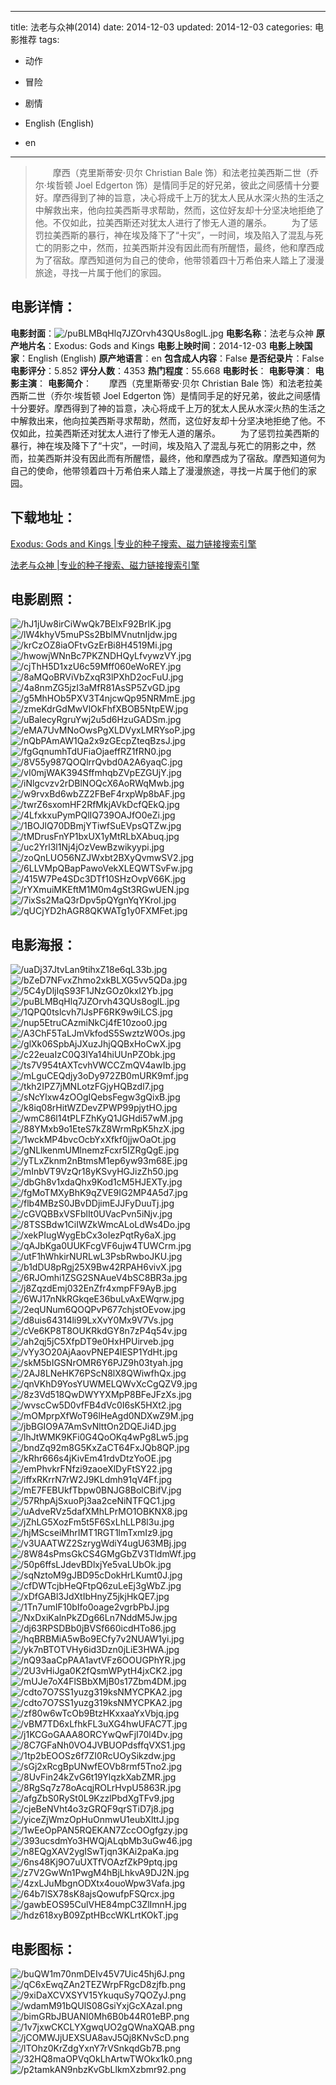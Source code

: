 
---
title: 法老与众神(2014)
date: 2014-12-03
updated: 2014-12-03
categories: 电影推荐
tags:
- 动作
- 冒险
- 剧情

- English (English)
- en
---


> 　　摩西（克里斯蒂安·贝尔 Christian Bale 饰）和法老拉美西斯二世（乔尔·埃哲顿 Joel Edgerton 饰）是情同手足的好兄弟，彼此之间感情十分要好。摩西得到了神的旨意，决心将成千上万的犹太人民从水深火热的生活之中解救出来，他向拉美西斯寻求帮助，然而，这位好友却十分坚决地拒绝了他。不仅如此，拉美西斯还对犹太人进行了惨无人道的屠杀。 　　为了惩罚拉美西斯的暴行，神在埃及降下了“十灾”，一时间，埃及陷入了混乱与死亡的阴影之中，然而，拉美西斯并没有因此而有所醒悟，最终，他和摩西成为了宿敌。摩西知道何为自己的使命，他带领着四十万希伯来人踏上了漫漫旅途，寻找一片属于他们的家园。

## **电影详情**：

**电影封面**：<img src="https://image.tmdb.org/t/p/w200/puBLMBqHlq7JZOrvh43QUs8oglL.jpg" alt="/puBLMBqHlq7JZOrvh43QUs8oglL.jpg" title="/puBLMBqHlq7JZOrvh43QUs8oglL.jpg">
**电影名称**：法老与众神
**原产地片名**：Exodus: Gods and Kings
**电影上映时间**：2014-12-03
**电影上映国家**：English (English)
**原产地语言**：en
**包含成人内容**：False
**是否纪录片**：False
**电影评分**：5.852
**评分人数**：4353
**热门程度**：55.668
**电影时长**：
**电影导演**：
**电影主演**：
**电影简介**：　　摩西（克里斯蒂安·贝尔 Christian Bale 饰）和法老拉美西斯二世（乔尔·埃哲顿 Joel Edgerton 饰）是情同手足的好兄弟，彼此之间感情十分要好。摩西得到了神的旨意，决心将成千上万的犹太人民从水深火热的生活之中解救出来，他向拉美西斯寻求帮助，然而，这位好友却十分坚决地拒绝了他。不仅如此，拉美西斯还对犹太人进行了惨无人道的屠杀。 　　为了惩罚拉美西斯的暴行，神在埃及降下了“十灾”，一时间，埃及陷入了混乱与死亡的阴影之中，然而，拉美西斯并没有因此而有所醒悟，最终，他和摩西成为了宿敌。摩西知道何为自己的使命，他带领着四十万希伯来人踏上了漫漫旅途，寻找一片属于他们的家园。

## **下载地址**：
[Exodus: Gods and Kings |专业的种子搜索、磁力链接搜索引擎](https://movie.amd794.com:2083/?search=Exodus%3A%20Gods%20and%20Kings&ordering=&mode=match_phrase&page_size=10&page=1)

[法老与众神 |专业的种子搜索、磁力链接搜索引擎](https://movie.amd794.com:2083/?search=%E6%B3%95%E8%80%81%E4%B8%8E%E4%BC%97%E7%A5%9E&ordering=&mode=match_phrase&page_size=10&page=1)
 

## **电影剧照**：
<img src="https://image.tmdb.org/t/p/original/hJ1jUw8irCiWwQk7BElxF92BrlK.jpg" alt="/hJ1jUw8irCiWwQk7BElxF92BrlK.jpg" title="/hJ1jUw8irCiWwQk7BElxF92BrlK.jpg"><img src="https://image.tmdb.org/t/p/original/lW4khyV5muPSs2BblMVnutnIjdw.jpg" alt="/lW4khyV5muPSs2BblMVnutnIjdw.jpg" title="/lW4khyV5muPSs2BblMVnutnIjdw.jpg"><img src="https://image.tmdb.org/t/p/original/krCzOZ8iaOFtvGzErBi8H4519Mi.jpg" alt="/krCzOZ8iaOFtvGzErBi8H4519Mi.jpg" title="/krCzOZ8iaOFtvGzErBi8H4519Mi.jpg"><img src="https://image.tmdb.org/t/p/original/hwowjWNnBc7PKZNDHQyLfvywzVY.jpg" alt="/hwowjWNnBc7PKZNDHQyLfvywzVY.jpg" title="/hwowjWNnBc7PKZNDHQyLfvywzVY.jpg"><img src="https://image.tmdb.org/t/p/original/cjThH5D1xzU6c59Mff060eWoREY.jpg" alt="/cjThH5D1xzU6c59Mff060eWoREY.jpg" title="/cjThH5D1xzU6c59Mff060eWoREY.jpg"><img src="https://image.tmdb.org/t/p/original/8aMQoBRViVbZxqR3lPXhD2ocFuU.jpg" alt="/8aMQoBRViVbZxqR3lPXhD2ocFuU.jpg" title="/8aMQoBRViVbZxqR3lPXhD2ocFuU.jpg"><img src="https://image.tmdb.org/t/p/original/4a8nmZG5jzI3aMfR81AsSP5ZvGD.jpg" alt="/4a8nmZG5jzI3aMfR81AsSP5ZvGD.jpg" title="/4a8nmZG5jzI3aMfR81AsSP5ZvGD.jpg"><img src="https://image.tmdb.org/t/p/original/g5MhHOb5PXV3T4njcwQp95NRMmE.jpg" alt="/g5MhHOb5PXV3T4njcwQp95NRMmE.jpg" title="/g5MhHOb5PXV3T4njcwQp95NRMmE.jpg"><img src="https://image.tmdb.org/t/p/original/zmeKdrGdMwVlOkFhfXBOB5NtpEW.jpg" alt="/zmeKdrGdMwVlOkFhfXBOB5NtpEW.jpg" title="/zmeKdrGdMwVlOkFhfXBOB5NtpEW.jpg"><img src="https://image.tmdb.org/t/p/original/uBalecyRgruYwj2u5d6HzuGADSm.jpg" alt="/uBalecyRgruYwj2u5d6HzuGADSm.jpg" title="/uBalecyRgruYwj2u5d6HzuGADSm.jpg"><img src="https://image.tmdb.org/t/p/original/eMA7UvMNoOwsPgXLDVyxLMRYsoP.jpg" alt="/eMA7UvMNoOwsPgXLDVyxLMRYsoP.jpg" title="/eMA7UvMNoOwsPgXLDVyxLMRYsoP.jpg"><img src="https://image.tmdb.org/t/p/original/nQbPAmAW1Qa2x9zGEcpZteqBzsJ.jpg" alt="/nQbPAmAW1Qa2x9zGEcpZteqBzsJ.jpg" title="/nQbPAmAW1Qa2x9zGEcpZteqBzsJ.jpg"><img src="https://image.tmdb.org/t/p/original/fgGqnumhTdUFiaOjaeffRZ1fRN0.jpg" alt="/fgGqnumhTdUFiaOjaeffRZ1fRN0.jpg" title="/fgGqnumhTdUFiaOjaeffRZ1fRN0.jpg"><img src="https://image.tmdb.org/t/p/original/8V55y987QOQlrrQvbd0A2A6yaqC.jpg" alt="/8V55y987QOQlrrQvbd0A2A6yaqC.jpg" title="/8V55y987QOQlrrQvbd0A2A6yaqC.jpg"><img src="https://image.tmdb.org/t/p/original/vI0mjWAK394SffmhqbZVpEZGUjY.jpg" alt="/vI0mjWAK394SffmhqbZVpEZGUjY.jpg" title="/vI0mjWAK394SffmhqbZVpEZGUjY.jpg"><img src="https://image.tmdb.org/t/p/original/iNlgcvzv2rDBlNOQcX6AoRWqMwb.jpg" alt="/iNlgcvzv2rDBlNOQcX6AoRWqMwb.jpg" title="/iNlgcvzv2rDBlNOQcX6AoRWqMwb.jpg"><img src="https://image.tmdb.org/t/p/original/w9rvxBd6wbZZ2FBeF4rxpWp8bAF.jpg" alt="/w9rvxBd6wbZZ2FBeF4rxpWp8bAF.jpg" title="/w9rvxBd6wbZZ2FBeF4rxpWp8bAF.jpg"><img src="https://image.tmdb.org/t/p/original/twrZ6sxomHF2RfMkjAVkDcfQEkQ.jpg" alt="/twrZ6sxomHF2RfMkjAVkDcfQEkQ.jpg" title="/twrZ6sxomHF2RfMkjAVkDcfQEkQ.jpg"><img src="https://image.tmdb.org/t/p/original/4LfxkxuPymPQlIQ739OAJfO0eZi.jpg" alt="/4LfxkxuPymPQlIQ739OAJfO0eZi.jpg" title="/4LfxkxuPymPQlIQ739OAJfO0eZi.jpg"><img src="https://image.tmdb.org/t/p/original/1BOJlQ70DBmjYTiwfSuEVpsQTZw.jpg" alt="/1BOJlQ70DBmjYTiwfSuEVpsQTZw.jpg" title="/1BOJlQ70DBmjYTiwfSuEVpsQTZw.jpg"><img src="https://image.tmdb.org/t/p/original/tMDrusFnYP1bxUX1yMtRLbXAbuq.jpg" alt="/tMDrusFnYP1bxUX1yMtRLbXAbuq.jpg" title="/tMDrusFnYP1bxUX1yMtRLbXAbuq.jpg"><img src="https://image.tmdb.org/t/p/original/uc2Yrl3l1Nj4jOzVewBzwikyypi.jpg" alt="/uc2Yrl3l1Nj4jOzVewBzwikyypi.jpg" title="/uc2Yrl3l1Nj4jOzVewBzwikyypi.jpg"><img src="https://image.tmdb.org/t/p/original/zoQnLUO56NZJWxbt2BXyQvmwSV2.jpg" alt="/zoQnLUO56NZJWxbt2BXyQvmwSV2.jpg" title="/zoQnLUO56NZJWxbt2BXyQvmwSV2.jpg"><img src="https://image.tmdb.org/t/p/original/6LLVMpQBapPawoVekXLEQWTSvFw.jpg" alt="/6LLVMpQBapPawoVekXLEQWTSvFw.jpg" title="/6LLVMpQBapPawoVekXLEQWTSvFw.jpg"><img src="https://image.tmdb.org/t/p/original/415W7Pe4SDc3DTf10SHzOvpV66K.jpg" alt="/415W7Pe4SDc3DTf10SHzOvpV66K.jpg" title="/415W7Pe4SDc3DTf10SHzOvpV66K.jpg"><img src="https://image.tmdb.org/t/p/original/rYXmuiMKEftM1M0m4gSt3RGwUEN.jpg" alt="/rYXmuiMKEftM1M0m4gSt3RGwUEN.jpg" title="/rYXmuiMKEftM1M0m4gSt3RGwUEN.jpg"><img src="https://image.tmdb.org/t/p/original/7ixSs2MaQ3rDpv5pQYgnYqYKrol.jpg" alt="/7ixSs2MaQ3rDpv5pQYgnYqYKrol.jpg" title="/7ixSs2MaQ3rDpv5pQYgnYqYKrol.jpg"><img src="https://image.tmdb.org/t/p/original/qUCjYD2hAGR8QKWATg1y0FXMFet.jpg" alt="/qUCjYD2hAGR8QKWATg1y0FXMFet.jpg" title="/qUCjYD2hAGR8QKWATg1y0FXMFet.jpg">

## **电影海报**：
<img src="https://image.tmdb.org/t/p/original/uaDj37JtvLan9tihxZ18e6qL33b.jpg" alt="/uaDj37JtvLan9tihxZ18e6qL33b.jpg" title="/uaDj37JtvLan9tihxZ18e6qL33b.jpg"><img src="https://image.tmdb.org/t/p/original/bZeD7NFvxZhmo2xkBLXG5vv5QDa.jpg" alt="/bZeD7NFvxZhmo2xkBLXG5vv5QDa.jpg" title="/bZeD7NFvxZhmo2xkBLXG5vv5QDa.jpg"><img src="https://image.tmdb.org/t/p/original/5C4yDljIqS93F1JNzGOz0kxI2Yb.jpg" alt="/5C4yDljIqS93F1JNzGOz0kxI2Yb.jpg" title="/5C4yDljIqS93F1JNzGOz0kxI2Yb.jpg"><img src="https://image.tmdb.org/t/p/original/puBLMBqHlq7JZOrvh43QUs8oglL.jpg" alt="/puBLMBqHlq7JZOrvh43QUs8oglL.jpg" title="/puBLMBqHlq7JZOrvh43QUs8oglL.jpg"><img src="https://image.tmdb.org/t/p/original/1QPQ0tslcvh7lJsPF6RK9w9iLCS.jpg" alt="/1QPQ0tslcvh7lJsPF6RK9w9iLCS.jpg" title="/1QPQ0tslcvh7lJsPF6RK9w9iLCS.jpg"><img src="https://image.tmdb.org/t/p/original/nup5EtruCAzmiNkCj4fE10zoo0.jpg" alt="/nup5EtruCAzmiNkCj4fE10zoo0.jpg" title="/nup5EtruCAzmiNkCj4fE10zoo0.jpg"><img src="https://image.tmdb.org/t/p/original/A3ChF5TaLJmVkfodS5SwztzW0Os.jpg" alt="/A3ChF5TaLJmVkfodS5SwztzW0Os.jpg" title="/A3ChF5TaLJmVkfodS5SwztzW0Os.jpg"><img src="https://image.tmdb.org/t/p/original/glXk06SpbAjJXuzJhjQQBxHoCwX.jpg" alt="/glXk06SpbAjJXuzJhjQQBxHoCwX.jpg" title="/glXk06SpbAjJXuzJhjQQBxHoCwX.jpg"><img src="https://image.tmdb.org/t/p/original/c22euaIzC0Q3lYa14hiUUnPZObk.jpg" alt="/c22euaIzC0Q3lYa14hiUUnPZObk.jpg" title="/c22euaIzC0Q3lYa14hiUUnPZObk.jpg"><img src="https://image.tmdb.org/t/p/original/ts7V954tAXTcvhVWCCZmQV4awIb.jpg" alt="/ts7V954tAXTcvhVWCCZmQV4awIb.jpg" title="/ts7V954tAXTcvhVWCCZmQV4awIb.jpg"><img src="https://image.tmdb.org/t/p/original/mLguCEQdjy3oDy972ZB0mURK9mf.jpg" alt="/mLguCEQdjy3oDy972ZB0mURK9mf.jpg" title="/mLguCEQdjy3oDy972ZB0mURK9mf.jpg"><img src="https://image.tmdb.org/t/p/original/tkh2IPZ7jMNLotzFGjyHQBzdl7.jpg" alt="/tkh2IPZ7jMNLotzFGjyHQBzdl7.jpg" title="/tkh2IPZ7jMNLotzFGjyHQBzdl7.jpg"><img src="https://image.tmdb.org/t/p/original/sNcYlxw4zOOgIQebsFegw3gQixB.jpg" alt="/sNcYlxw4zOOgIQebsFegw3gQixB.jpg" title="/sNcYlxw4zOOgIQebsFegw3gQixB.jpg"><img src="https://image.tmdb.org/t/p/original/k8iq08rHitWZDevZPWP99pjytHO.jpg" alt="/k8iq08rHitWZDevZPWP99pjytHO.jpg" title="/k8iq08rHitWZDevZPWP99pjytHO.jpg"><img src="https://image.tmdb.org/t/p/original/wmC86l14tPLFZhKyQ1JGHdi57wM.jpg" alt="/wmC86l14tPLFZhKyQ1JGHdi57wM.jpg" title="/wmC86l14tPLFZhKyQ1JGHdi57wM.jpg"><img src="https://image.tmdb.org/t/p/original/88YMxb9o1EteS7kZ8WrmRpK5hzX.jpg" alt="/88YMxb9o1EteS7kZ8WrmRpK5hzX.jpg" title="/88YMxb9o1EteS7kZ8WrmRpK5hzX.jpg"><img src="https://image.tmdb.org/t/p/original/1wckMP4bvcOcbYxXfkf0jjwOaOt.jpg" alt="/1wckMP4bvcOcbYxXfkf0jjwOaOt.jpg" title="/1wckMP4bvcOcbYxXfkf0jjwOaOt.jpg"><img src="https://image.tmdb.org/t/p/original/gNLlkenmUMlnemzFcxr5IZRgQgE.jpg" alt="/gNLlkenmUMlnemzFcxr5IZRgQgE.jpg" title="/gNLlkenmUMlnemzFcxr5IZRgQgE.jpg"><img src="https://image.tmdb.org/t/p/original/yTLxZknm2nBtmsM1ep6yw93m68E.jpg" alt="/yTLxZknm2nBtmsM1ep6yw93m68E.jpg" title="/yTLxZknm2nBtmsM1ep6yw93m68E.jpg"><img src="https://image.tmdb.org/t/p/original/mInbVT9VzQr18yKSvyHGJizZh50.jpg" alt="/mInbVT9VzQr18yKSvyHGJizZh50.jpg" title="/mInbVT9VzQr18yKSvyHGJizZh50.jpg"><img src="https://image.tmdb.org/t/p/original/dbGh8v1xdaQhx9Kod1cM5HJEXTy.jpg" alt="/dbGh8v1xdaQhx9Kod1cM5HJEXTy.jpg" title="/dbGh8v1xdaQhx9Kod1cM5HJEXTy.jpg"><img src="https://image.tmdb.org/t/p/original/fgMoTMXyBhK9qZVE9IG2MP4A5d7.jpg" alt="/fgMoTMXyBhK9qZVE9IG2MP4A5d7.jpg" title="/fgMoTMXyBhK9qZVE9IG2MP4A5d7.jpg"><img src="https://image.tmdb.org/t/p/original/flb4MBzS0JBvDDjimEJJFyDuuTj.jpg" alt="/flb4MBzS0JBvDDjimEJJFyDuuTj.jpg" title="/flb4MBzS0JBvDDjimEJJFyDuuTj.jpg"><img src="https://image.tmdb.org/t/p/original/cGVQBBxVSFblIt0UVacPvn5iNjv.jpg" alt="/cGVQBBxVSFblIt0UVacPvn5iNjv.jpg" title="/cGVQBBxVSFblIt0UVacPvn5iNjv.jpg"><img src="https://image.tmdb.org/t/p/original/8TSSBdw1CiIWZkWmcALoLdWs4Do.jpg" alt="/8TSSBdw1CiIWZkWmcALoLdWs4Do.jpg" title="/8TSSBdw1CiIWZkWmcALoLdWs4Do.jpg"><img src="https://image.tmdb.org/t/p/original/xekPIugWygEbCx3oIezPqtRy6aX.jpg" alt="/xekPIugWygEbCx3oIezPqtRy6aX.jpg" title="/xekPIugWygEbCx3oIezPqtRy6aX.jpg"><img src="https://image.tmdb.org/t/p/original/qAJbKga0UUKFcgVF6ujw4TUWCrm.jpg" alt="/qAJbKga0UUKFcgVF6ujw4TUWCrm.jpg" title="/qAJbKga0UUKFcgVF6ujw4TUWCrm.jpg"><img src="https://image.tmdb.org/t/p/original/utF1hWhkirNURLwL3PsbRwboJKU.jpg" alt="/utF1hWhkirNURLwL3PsbRwboJKU.jpg" title="/utF1hWhkirNURLwL3PsbRwboJKU.jpg"><img src="https://image.tmdb.org/t/p/original/b1dDU8pRgj25X9Bw42RPAH6vivX.jpg" alt="/b1dDU8pRgj25X9Bw42RPAH6vivX.jpg" title="/b1dDU8pRgj25X9Bw42RPAH6vivX.jpg"><img src="https://image.tmdb.org/t/p/original/6RJOmhi1ZSG2SNAueV4bSC8BR3a.jpg" alt="/6RJOmhi1ZSG2SNAueV4bSC8BR3a.jpg" title="/6RJOmhi1ZSG2SNAueV4bSC8BR3a.jpg"><img src="https://image.tmdb.org/t/p/original/j8ZqzdEmj032EnZfr4xmpFF9AyB.jpg" alt="/j8ZqzdEmj032EnZfr4xmpFF9AyB.jpg" title="/j8ZqzdEmj032EnZfr4xmpFF9AyB.jpg"><img src="https://image.tmdb.org/t/p/original/6WJ17nNkRGkqeE36buLvAxEWqrw.jpg" alt="/6WJ17nNkRGkqeE36buLvAxEWqrw.jpg" title="/6WJ17nNkRGkqeE36buLvAxEWqrw.jpg"><img src="https://image.tmdb.org/t/p/original/2eqUNum6QOQPvP677chjstOEvow.jpg" alt="/2eqUNum6QOQPvP677chjstOEvow.jpg" title="/2eqUNum6QOQPvP677chjstOEvow.jpg"><img src="https://image.tmdb.org/t/p/original/d8uis64314li99LxXvY0Mx9V7Vs.jpg" alt="/d8uis64314li99LxXvY0Mx9V7Vs.jpg" title="/d8uis64314li99LxXvY0Mx9V7Vs.jpg"><img src="https://image.tmdb.org/t/p/original/cVe6KP8T8OUKRkdGY8n7zP4q54v.jpg" alt="/cVe6KP8T8OUKRkdGY8n7zP4q54v.jpg" title="/cVe6KP8T8OUKRkdGY8n7zP4q54v.jpg"><img src="https://image.tmdb.org/t/p/original/ah2qj5jC5XfpDT9e0HxHPUirveb.jpg" alt="/ah2qj5jC5XfpDT9e0HxHPUirveb.jpg" title="/ah2qj5jC5XfpDT9e0HxHPUirveb.jpg"><img src="https://image.tmdb.org/t/p/original/vYy3O20AjAaovPNEP4lESP1YdHt.jpg" alt="/vYy3O20AjAaovPNEP4lESP1YdHt.jpg" title="/vYy3O20AjAaovPNEP4lESP1YdHt.jpg"><img src="https://image.tmdb.org/t/p/original/skM5bIGSNrOMR6Y6PJZ9h03tyah.jpg" alt="/skM5bIGSNrOMR6Y6PJZ9h03tyah.jpg" title="/skM5bIGSNrOMR6Y6PJZ9h03tyah.jpg"><img src="https://image.tmdb.org/t/p/original/2AJ8LNeHK76PScN8lX8QWiwfhQx.jpg" alt="/2AJ8LNeHK76PScN8lX8QWiwfhQx.jpg" title="/2AJ8LNeHK76PScN8lX8QWiwfhQx.jpg"><img src="https://image.tmdb.org/t/p/original/qnVKhD9YosYUWMELQWvXcCgQZV9.jpg" alt="/qnVKhD9YosYUWMELQWvXcCgQZV9.jpg" title="/qnVKhD9YosYUWMELQWvXcCgQZV9.jpg"><img src="https://image.tmdb.org/t/p/original/8z3Vd518QwDWYYXMpP8BFeJFzXs.jpg" alt="/8z3Vd518QwDWYYXMpP8BFeJFzXs.jpg" title="/8z3Vd518QwDWYYXMpP8BFeJFzXs.jpg"><img src="https://image.tmdb.org/t/p/original/wvscCw5D0vfFB4dVc0I6sK5HXt2.jpg" alt="/wvscCw5D0vfFB4dVc0I6sK5HXt2.jpg" title="/wvscCw5D0vfFB4dVc0I6sK5HXt2.jpg"><img src="https://image.tmdb.org/t/p/original/mOMprpXfWoT96lHeAgd0NDXwZ9M.jpg" alt="/mOMprpXfWoT96lHeAgd0NDXwZ9M.jpg" title="/mOMprpXfWoT96lHeAgd0NDXwZ9M.jpg"><img src="https://image.tmdb.org/t/p/original/jbBGIO9A7AmSvNlttOn2DQEJi4D.jpg" alt="/jbBGIO9A7AmSvNlttOn2DQEJi4D.jpg" title="/jbBGIO9A7AmSvNlttOn2DQEJi4D.jpg"><img src="https://image.tmdb.org/t/p/original/lhJtWMK9KFi0G4QoOKq4wPg8Lw5.jpg" alt="/lhJtWMK9KFi0G4QoOKq4wPg8Lw5.jpg" title="/lhJtWMK9KFi0G4QoOKq4wPg8Lw5.jpg"><img src="https://image.tmdb.org/t/p/original/bndZq92m8G5KxZaCT64FxJQb8QP.jpg" alt="/bndZq92m8G5KxZaCT64FxJQb8QP.jpg" title="/bndZq92m8G5KxZaCT64FxJQb8QP.jpg"><img src="https://image.tmdb.org/t/p/original/kRhr666s4jKivEm41rdvDtzYoOE.jpg" alt="/kRhr666s4jKivEm41rdvDtzYoOE.jpg" title="/kRhr666s4jKivEm41rdvDtzYoOE.jpg"><img src="https://image.tmdb.org/t/p/original/emPhvkrFNfzi9zaoeXlDyFtSY22.jpg" alt="/emPhvkrFNfzi9zaoeXlDyFtSY22.jpg" title="/emPhvkrFNfzi9zaoeXlDyFtSY22.jpg"><img src="https://image.tmdb.org/t/p/original/iffxRKrrN7rW2J9KLdmh91qV4Ff.jpg" alt="/iffxRKrrN7rW2J9KLdmh91qV4Ff.jpg" title="/iffxRKrrN7rW2J9KLdmh91qV4Ff.jpg"><img src="https://image.tmdb.org/t/p/original/mE7FEBUkfTbpw0BNJG8BolCBifV.jpg" alt="/mE7FEBUkfTbpw0BNJG8BolCBifV.jpg" title="/mE7FEBUkfTbpw0BNJG8BolCBifV.jpg"><img src="https://image.tmdb.org/t/p/original/57RhpAjSxuoPj3aa2ceNiNTFQC1.jpg" alt="/57RhpAjSxuoPj3aa2ceNiNTFQC1.jpg" title="/57RhpAjSxuoPj3aa2ceNiNTFQC1.jpg"><img src="https://image.tmdb.org/t/p/original/uAdveRVz5dafXMhLPrMO1OBKNX8.jpg" alt="/uAdveRVz5dafXMhLPrMO1OBKNX8.jpg" title="/uAdveRVz5dafXMhLPrMO1OBKNX8.jpg"><img src="https://image.tmdb.org/t/p/original/jZhLG5XozFm5t5F6SxLhLLP8l3u.jpg" alt="/jZhLG5XozFm5t5F6SxLhLLP8l3u.jpg" title="/jZhLG5XozFm5t5F6SxLhLLP8l3u.jpg"><img src="https://image.tmdb.org/t/p/original/hjMScseiMhrIMT1RGT1lmTxmIz9.jpg" alt="/hjMScseiMhrIMT1RGT1lmTxmIz9.jpg" title="/hjMScseiMhrIMT1RGT1lmTxmIz9.jpg"><img src="https://image.tmdb.org/t/p/original/v3UAATWZ2SzrygWdiY4ugU63MBj.jpg" alt="/v3UAATWZ2SzrygWdiY4ugU63MBj.jpg" title="/v3UAATWZ2SzrygWdiY4ugU63MBj.jpg"><img src="https://image.tmdb.org/t/p/original/8W84sPmsGkCS4GMgGbZV3TldmWf.jpg" alt="/8W84sPmsGkCS4GMgGbZV3TldmWf.jpg" title="/8W84sPmsGkCS4GMgGbZV3TldmWf.jpg"><img src="https://image.tmdb.org/t/p/original/50p6ffsLJdevBDlxjYe5vaLUbOk.jpg" alt="/50p6ffsLJdevBDlxjYe5vaLUbOk.jpg" title="/50p6ffsLJdevBDlxjYe5vaLUbOk.jpg"><img src="https://image.tmdb.org/t/p/original/sqNztoM9gJBD95cDokHrLKumt0J.jpg" alt="/sqNztoM9gJBD95cDokHrLKumt0J.jpg" title="/sqNztoM9gJBD95cDokHrLKumt0J.jpg"><img src="https://image.tmdb.org/t/p/original/cfDWTcjbHeQFtpQ6zuLeEj3gWbZ.jpg" alt="/cfDWTcjbHeQFtpQ6zuLeEj3gWbZ.jpg" title="/cfDWTcjbHeQFtpQ6zuLeEj3gWbZ.jpg"><img src="https://image.tmdb.org/t/p/original/xDfGABl3JdXtIbHnyZ5jkjHkQE7.jpg" alt="/xDfGABl3JdXtIbHnyZ5jkjHkQE7.jpg" title="/xDfGABl3JdXtIbHnyZ5jkjHkQE7.jpg"><img src="https://image.tmdb.org/t/p/original/1Tn7umIF10bIfo0oage2vgrbPbJ.jpg" alt="/1Tn7umIF10bIfo0oage2vgrbPbJ.jpg" title="/1Tn7umIF10bIfo0oage2vgrbPbJ.jpg"><img src="https://image.tmdb.org/t/p/original/NxDxiKalnPkZDg66Ln7NddM5Jw.jpg" alt="/NxDxiKalnPkZDg66Ln7NddM5Jw.jpg" title="/NxDxiKalnPkZDg66Ln7NddM5Jw.jpg"><img src="https://image.tmdb.org/t/p/original/dj63RPSDBb0jBVSf660icdHTo86.jpg" alt="/dj63RPSDBb0jBVSf660icdHTo86.jpg" title="/dj63RPSDBb0jBVSf660icdHTo86.jpg"><img src="https://image.tmdb.org/t/p/original/hqBRBMiA5wBo9ECfy7v2NUAW1yi.jpg" alt="/hqBRBMiA5wBo9ECfy7v2NUAW1yi.jpg" title="/hqBRBMiA5wBo9ECfy7v2NUAW1yi.jpg"><img src="https://image.tmdb.org/t/p/original/yk7nBTOTVHy6id3Dzn0jLiE3HWA.jpg" alt="/yk7nBTOTVHy6id3Dzn0jLiE3HWA.jpg" title="/yk7nBTOTVHy6id3Dzn0jLiE3HWA.jpg"><img src="https://image.tmdb.org/t/p/original/nQ93aaCpPAA1avtVFz6OOUGPhYR.jpg" alt="/nQ93aaCpPAA1avtVFz6OOUGPhYR.jpg" title="/nQ93aaCpPAA1avtVFz6OOUGPhYR.jpg"><img src="https://image.tmdb.org/t/p/original/2U3vHiJga0K2fQsmWPytH4jxCK2.jpg" alt="/2U3vHiJga0K2fQsmWPytH4jxCK2.jpg" title="/2U3vHiJga0K2fQsmWPytH4jxCK2.jpg"><img src="https://image.tmdb.org/t/p/original/mUJe7oX4FlSBbXMjB0s17Zbm4DM.jpg" alt="/mUJe7oX4FlSBbXMjB0s17Zbm4DM.jpg" title="/mUJe7oX4FlSBbXMjB0s17Zbm4DM.jpg"><img src="https://image.tmdb.org/t/p/original/cdto7O7SS1yuzg319ksNMYCPKA2.jpg" alt="/cdto7O7SS1yuzg319ksNMYCPKA2.jpg" title="/cdto7O7SS1yuzg319ksNMYCPKA2.jpg"><img src="https://image.tmdb.org/t/p/original/cdto7O7SS1yuzg319ksNMYCPKA2.jpg" alt="/cdto7O7SS1yuzg319ksNMYCPKA2.jpg" title="/cdto7O7SS1yuzg319ksNMYCPKA2.jpg"><img src="https://image.tmdb.org/t/p/original/zf80w6wTcOb9BtzHKxxaaYxVbjq.jpg" alt="/zf80w6wTcOb9BtzHKxxaaYxVbjq.jpg" title="/zf80w6wTcOb9BtzHKxxaaYxVbjq.jpg"><img src="https://image.tmdb.org/t/p/original/vBM7TD6xLfhkFL3uXG4hwUFAC7T.jpg" alt="/vBM7TD6xLfhkFL3uXG4hwUFAC7T.jpg" title="/vBM7TD6xLfhkFL3uXG4hwUFAC7T.jpg"><img src="https://image.tmdb.org/t/p/original/j1KCGoGAAA8ORCYwQwFjI70l4Dv.jpg" alt="/j1KCGoGAAA8ORCYwQwFjI70l4Dv.jpg" title="/j1KCGoGAAA8ORCYwQwFjI70l4Dv.jpg"><img src="https://image.tmdb.org/t/p/original/8C7GFaNh0VO4JVBUOPdsffqVXS1.jpg" alt="/8C7GFaNh0VO4JVBUOPdsffqVXS1.jpg" title="/8C7GFaNh0VO4JVBUOPdsffqVXS1.jpg"><img src="https://image.tmdb.org/t/p/original/1tp2bEOOSz6f7ZI0RcUOySikzdw.jpg" alt="/1tp2bEOOSz6f7ZI0RcUOySikzdw.jpg" title="/1tp2bEOOSz6f7ZI0RcUOySikzdw.jpg"><img src="https://image.tmdb.org/t/p/original/sGj2xRcgBpUNwfEOVb8rmf5Tno2.jpg" alt="/sGj2xRcgBpUNwfEOVb8rmf5Tno2.jpg" title="/sGj2xRcgBpUNwfEOVb8rmf5Tno2.jpg"><img src="https://image.tmdb.org/t/p/original/8UvFin24kZvG6t19YlqzkXabZMR.jpg" alt="/8UvFin24kZvG6t19YlqzkXabZMR.jpg" title="/8UvFin24kZvG6t19YlqzkXabZMR.jpg"><img src="https://image.tmdb.org/t/p/original/8RgSq7z78oAcqjROLrHvpU5863R.jpg" alt="/8RgSq7z78oAcqjROLrHvpU5863R.jpg" title="/8RgSq7z78oAcqjROLrHvpU5863R.jpg"><img src="https://image.tmdb.org/t/p/original/afgZbS0RySt0L9KzzlPbdXgTFv9.jpg" alt="/afgZbS0RySt0L9KzzlPbdXgTFv9.jpg" title="/afgZbS0RySt0L9KzzlPbdXgTFv9.jpg"><img src="https://image.tmdb.org/t/p/original/cjeBeNVht4o3zGRQF9qrSTiD7j8.jpg" alt="/cjeBeNVht4o3zGRQF9qrSTiD7j8.jpg" title="/cjeBeNVht4o3zGRQF9qrSTiD7j8.jpg"><img src="https://image.tmdb.org/t/p/original/yiceZjWmzOpHuOnmwU1eubXlttJ.jpg" alt="/yiceZjWmzOpHuOnmwU1eubXlttJ.jpg" title="/yiceZjWmzOpHuOnmwU1eubXlttJ.jpg"><img src="https://image.tmdb.org/t/p/original/1wEeOpPAN5RQEKAN7ZccOOgfgzy.jpg" alt="/1wEeOpPAN5RQEKAN7ZccOOgfgzy.jpg" title="/1wEeOpPAN5RQEKAN7ZccOOgfgzy.jpg"><img src="https://image.tmdb.org/t/p/original/393ucsdmYo3HWQjALqbMb3uGw46.jpg" alt="/393ucsdmYo3HWQjALqbMb3uGw46.jpg" title="/393ucsdmYo3HWQjALqbMb3uGw46.jpg"><img src="https://image.tmdb.org/t/p/original/n8EQgXAV2ygISwTjqn3KAi2paKa.jpg" alt="/n8EQgXAV2ygISwTjqn3KAi2paKa.jpg" title="/n8EQgXAV2ygISwTjqn3KAi2paKa.jpg"><img src="https://image.tmdb.org/t/p/original/6ns48Kj9O7uUXTfVOAzfZkP9ptq.jpg" alt="/6ns48Kj9O7uUXTfVOAzfZkP9ptq.jpg" title="/6ns48Kj9O7uUXTfVOAzfZkP9ptq.jpg"><img src="https://image.tmdb.org/t/p/original/z7V2GwWn1PwgM4hBjLhkvA9DJ2N.jpg" alt="/z7V2GwWn1PwgM4hBjLhkvA9DJ2N.jpg" title="/z7V2GwWn1PwgM4hBjLhkvA9DJ2N.jpg"><img src="https://image.tmdb.org/t/p/original/4zxLJuMbgnODXtx4ouoWpw3Vafa.jpg" alt="/4zxLJuMbgnODXtx4ouoWpw3Vafa.jpg" title="/4zxLJuMbgnODXtx4ouoWpw3Vafa.jpg"><img src="https://image.tmdb.org/t/p/original/64b7lSX78sK8ajsQowufpFSQrcx.jpg" alt="/64b7lSX78sK8ajsQowufpFSQrcx.jpg" title="/64b7lSX78sK8ajsQowufpFSQrcx.jpg"><img src="https://image.tmdb.org/t/p/original/gawbEOS95CulVHE84mpC3ZlImnH.jpg" alt="/gawbEOS95CulVHE84mpC3ZlImnH.jpg" title="/gawbEOS95CulVHE84mpC3ZlImnH.jpg"><img src="https://image.tmdb.org/t/p/original/hdz618xyB09ZptHBccWKLrtKOkT.jpg" alt="/hdz618xyB09ZptHBccWKLrtKOkT.jpg" title="/hdz618xyB09ZptHBccWKLrtKOkT.jpg">

## **电影图标**：
<img src="https://image.tmdb.org/t/p/original/buQW1m70nmDEIv45V7Uic45hj6J.png" alt="/buQW1m70nmDEIv45V7Uic45hj6J.png" title="/buQW1m70nmDEIv45V7Uic45hj6J.png"><img src="https://image.tmdb.org/t/p/original/qC6xEwqZAn2TEZWrpFRgcD8zjfb.png" alt="/qC6xEwqZAn2TEZWrpFRgcD8zjfb.png" title="/qC6xEwqZAn2TEZWrpFRgcD8zjfb.png"><img src="https://image.tmdb.org/t/p/original/9xiDaXCVXSYV15YkuquSy7QOZyJ.png" alt="/9xiDaXCVXSYV15YkuquSy7QOZyJ.png" title="/9xiDaXCVXSYV15YkuquSy7QOZyJ.png"><img src="https://image.tmdb.org/t/p/original/wdamM91bQUlS08GsiYxjGcXAzaI.png" alt="/wdamM91bQUlS08GsiYxjGcXAzaI.png" title="/wdamM91bQUlS08GsiYxjGcXAzaI.png"><img src="https://image.tmdb.org/t/p/original/bimGRbJBUANI0Mh6B0b44R01eBP.png" alt="/bimGRbJBUANI0Mh6B0b44R01eBP.png" title="/bimGRbJBUANI0Mh6B0b44R01eBP.png"><img src="https://image.tmdb.org/t/p/original/1v7jxwCKCLYXgwqUO2gQWnaXQAB.png" alt="/1v7jxwCKCLYXgwqUO2gQWnaXQAB.png" title="/1v7jxwCKCLYXgwqUO2gQWnaXQAB.png"><img src="https://image.tmdb.org/t/p/original/jCOMWJjUEXSUA8avJ5Qj8KNvScD.png" alt="/jCOMWJjUEXSUA8avJ5Qj8KNvScD.png" title="/jCOMWJjUEXSUA8avJ5Qj8KNvScD.png"><img src="https://image.tmdb.org/t/p/original/lTOhz0KrZdgYxnY7rVSnkqdGb7B.png" alt="/lTOhz0KrZdgYxnY7rVSnkqdGb7B.png" title="/lTOhz0KrZdgYxnY7rVSnkqdGb7B.png"><img src="https://image.tmdb.org/t/p/original/32HQ8maOPVqOkLhArtwTWOkx1k0.png" alt="/32HQ8maOPVqOkLhArtwTWOkx1k0.png" title="/32HQ8maOPVqOkLhArtwTWOkx1k0.png"><img src="https://image.tmdb.org/t/p/original/p2tamkAN9nbzKvGbLlkmXzbmr92.png" alt="/p2tamkAN9nbzKvGbLlkmXzbmr92.png" title="/p2tamkAN9nbzKvGbLlkmXzbmr92.png">
